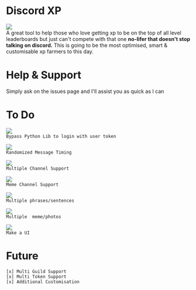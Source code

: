 # Discord XP
<img src = "https://img.shields.io/badge/Made%20Using-Python-9cf?style=flat-square"><br>
A great tool to help those who love getting xp to be on the top of all level leaderboards but just can't compete with that one **no-lifer that doesn't stop talking on discord.** This is going to be the most optimised, smart & customisable xp farmers to this day.

# Help & Support
Simply ask on the issues page and I'll assist you as quick as I can 

# To Do

<img src = "https://img.shields.io/badge/Completion-%2575-orange?style=flat-square"><br>```Bypass Python Lib to login with user token```

<img src = "https://img.shields.io/badge/Completion-%250-critical?style=flat-square"><br>```Randomized Message Timing```

<img src = "https://img.shields.io/badge/Completion-%250-critical?style=flat-square"><br>```Multiple Channel Support```

<img src = "https://img.shields.io/badge/Completion-%250-critical?style=flat-square"><br>```Meme Channel Support```

<img src = "https://img.shields.io/badge/Completion-%250-critical?style=flat-square"><br>```Multiple phrases/sentences```

<img src = "https://img.shields.io/badge/Completion-%250-critical?style=flat-square"><br>```Multiple  meme/photos```

<img src = "https://img.shields.io/badge/Completion-%250-important?style=flat-square"><br>```Make a UI ```

# Future
```
[x] Multi Guild Support
[x] Multi Token Support
[x] Additional Customisation 
```
